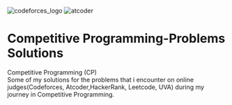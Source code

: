 ![codeforces_logo](https://user-images.githubusercontent.com/90795661/195855972-04b0f45c-c19b-41ee-8e48-3d1815b291ae.png)
![atcoder](https://user-images.githubusercontent.com/90795661/195855648-4877dfcf-d784-4384-b4c3-4ca163c8ff5e.png)
# Competitive Programming-Problems Solutions
Competitive Programming (CP)                                                                          
Some of my solutions for the problems that i encounter on online judges(Codeforces, Atcoder,HackerRank, Leetcode, UVA) during my journey in Competitive Programming.
